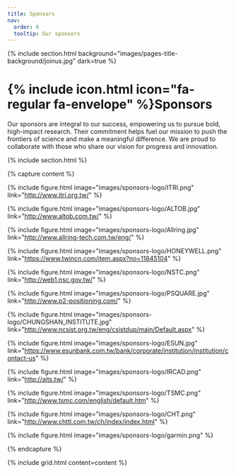 ```yaml
---
title: Sponsors
nav:
  order: 6
  tooltip: Our sponsors
---
```


{% include section.html background="images/pages-title-background/joinus.jpg" dark=true %}
# {% include icon.html icon="fa-regular fa-envelope" %}Sponsors

Our sponsors are integral to our success, empowering us to pursue bold, high-impact research. Their commitment helps fuel our mission to push the frontiers of science and make a meaningful difference. We are proud to collaborate with those who share our vision for progress and innovation.

{% include section.html %}

{% capture content %}

{%
  include figure.html
  image="images/sponsors-logo/ITRI.png"
  link="http://www.itri.org.tw/"
%}

{%
  include figure.html
  image="images/sponsors-logo/ALTOB.jpg"
  link="http://www.altob.com.tw/"
%}

{%
  include figure.html
  image="images/sponsors-logo/Allring.jpg"
  link="http://www.allring-tech.com.tw/eng/"
%}

{%
  include figure.html
  image="images/sponsors-logo/HONEYWELL.png"
  link="https://www.twincn.com/item.aspx?no=11845104"
%}

{%
  include figure.html
  image="images/sponsors-logo/NSTC.png"
  link="http://web1.nsc.gov.tw/"
%}

{%
  include figure.html
  image="images/sponsors-logo/PSQUARE.jpg"
  link="http://www.p2-positioning.com/"
%}

{%
  include figure.html
  image="images/sponsors-logo/CHUNGSHAN_INSTITUTE.jpg"
  link="http://www.ncsist.org.tw/eng/csistdup/main/Default.aspx"
%}

{%
  include figure.html
  image="images/sponsors-logo/ESUN.jpg"
  link="https://www.esunbank.com.tw/bank/corporate/institution/institution/contact-us"
%}

{%
  include figure.html
  image="images/sponsors-logo/IRCAD.png"
  link="http://aits.tw/"
%}

{%
  include figure.html
  image="images/sponsors-logo/TSMC.png"
  link="http://www.tsmc.com/english/default.htm"
%}

{%
  include figure.html
  image="images/sponsors-logo/CHT.png"
  link="http://www.chttl.com.tw/ch/index/index.html"
%}

{%
  include figure.html
  image="images/sponsors-logo/garmin.png"
%}

{% endcapture %}

{%
  include grid.html
  content=content
%}

